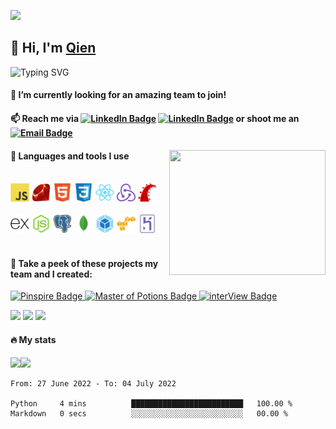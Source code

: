 <a href="http://qiengao.com" ><img src="https://github.com/qienzgao/qienzgao/blob/main/catbanner2.gif" /></a>

## 👋 Hi, I'm [Qien][portfolio]
![Typing SVG](https://readme-typing-svg.herokuapp.com?color=000000&vCenter=true&lines=I'm+a+coder;I'm+a+foodie;I'm+a+cat-lover;I'm+an+artist) 

#### 🔭 I’m currently looking for an amazing team to join!
<!-- working on <a href="https://github.com/qienzgao/Pinspire" target="_blank" ><img src="https://img.shields.io/badge/Pinspire-FF6347?style=for-the-badge" alt="Pinspire Badge"/></a>, a clone project of <a href="https://www.pinterest.com/"><img src="https://img.shields.io/badge/Pinterest-e60023?style=for-the-badge&logo=pinterest&logoColor=white" alt="Email Badge"/></a>  -->

#### 📫 Reach me via <a href="https://www.linkedin.com/in/qiengao" target="_blank" ><img src="https://img.shields.io/badge/LinkedIn-blue?style=for-the-badge&logo=linkedin&logoColor=white" alt="LinkedIn Badge"/></a> <a href="https://angel.co/u/qien-gao" target="_blank" ><img src="https://img.shields.io/badge/AngelList-black?style=for-the-badge&logo=angellist&logoColor=white" alt="LinkedIn Badge"/></a> or shoot me an <a href="mailto:qienzgao@gmail.com?subject=[GitHub]" target="_blank" ><img src="https://img.shields.io/badge/Email-brightgreen?style=for-the-badge&logo=gmail&logoColor=white" alt="Email Badge"/></a> 

<p><img src="https://github.com/qienzgao/qienzgao/blob/main/cat.gif" align="right" width="250" height="200"/></p>

#### 💼 Languages and tools I use 
<br/> 
<code><img height="30" src="https://raw.githubusercontent.com/devicons/devicon/master/icons/javascript/javascript-original.svg" alt="javascript"></code>
<code><img height="30" src="https://raw.githubusercontent.com/devicons/devicon/master/icons/ruby/ruby-original.svg" alt="ruby"></code>
<code><img height="30" src="https://github.com/devicons/devicon/blob/master/icons/html5/html5-original.svg" alt="html5"></code>
<code><img height="30" src="https://raw.githubusercontent.com/devicons/devicon/master/icons/css3/css3-original.svg" alt="css3"></code>
<code><img height="30" src="https://raw.githubusercontent.com/devicons/devicon/master/icons/react/react-original.svg" alt="react.js"></code>
<code><img height="30" src="https://raw.githubusercontent.com/devicons/devicon/master/icons/redux/redux-original.svg" alt="redux"></code>
<code><img height="30" src="https://raw.githubusercontent.com/devicons/devicon/master/icons/rails/rails-plain.svg" alt="rails"></code>
<br/>
<br/>
<code><img height="30" src="https://raw.githubusercontent.com/devicons/devicon/master/icons/express/express-original.svg" alt="express.js"></code>
<code><img height="30" src="https://raw.githubusercontent.com/devicons/devicon/master/icons/nodejs/nodejs-original.svg" alt="node.js"></code>
<code><img height="30" src="https://raw.githubusercontent.com/devicons/devicon/master/icons/postgresql/postgresql-original.svg" alt="postgresql"></code>
<code><img height="30" src="https://github.com/devicons/devicon/blob/master/icons/mongodb/mongodb-original.svg" alt="mongodb"></code>
<code><img height="30" src="https://raw.githubusercontent.com/devicons/devicon/master/icons/webpack/webpack-original.svg" alt="webpack"></code>
<code><img height="30" src="https://raw.githubusercontent.com/devicons/devicon/master/icons/amazonwebservices/amazonwebservices-original.svg" alt="aws s3"></code>
<code><img height="30" src="https://raw.githubusercontent.com/devicons/devicon/master/icons/heroku/heroku-original.svg" alt="heroku"></code>
<br/>
<br/>

#### 🌟 Take a peek of these projects my team and I created:
<a href="https://github.com/qienzgao/Pinspire" target="_blank" >
  <img src="https://img.shields.io/badge/Pinspire-e60023?style=for-the-badge" alt="Pinspire Badge"/>
</a>

<a href="https://github.com/qienzgao/Master-of-Potions" target="_blank" >
  <img src="https://img.shields.io/badge/Master of Potions-blueviolet?style=for-the-badge" alt="Master of Potions Badge"/>
</a> 

<a href="https://github.com/qienzgao/interView" target="_blank" >
  <img src="https://img.shields.io/badge/interView-146450?style=for-the-badge" alt="interView Badge"/>
</a> 

<a href="https://pinspire-project.herokuapp.com/#/" target="_blank"><img src="https://github.com/qienzgao/qienzgao/blob/main/pinspire_preview.gif" width="260"/></a> <a href="https://qienzgao.github.io/Master-of-Potions/" target="_blank"><img src="https://github.com/qienzgao/qienzgao/blob/main/mop_pre.gif" width="260"/></a>  <a href="https://interview-mern.herokuapp.com/#/" target="_blank"><img src="https://github.com/qienzgao/qienzgao/blob/main/iv.gif" width="260"/></a>

#### 🔥 My stats
<img height="180em" src="https://github-readme-stats.vercel.app/api?username=qienzgao&show_icons=true&hide_border=true&count_private=true&include_all_commits=true" /><img height="180em" src="https://github-readme-stats.vercel.app/api/top-langs/?username=qienzgao&exclude_repo=KNN-Image-  Classification&show_icons=true&hide_border=true&layout=compact&langs_count=8"/>
<!-- <img height="180em" src="https://github-readme-streak-stats.herokuapp.com/?user=qienzgao&hide_border=true" /> -->

<!--START_SECTION:waka-->

```text
From: 27 June 2022 - To: 04 July 2022

Python     4 mins          █████████████████████████   100.00 %
Markdown   0 secs          ░░░░░░░░░░░░░░░░░░░░░░░░░   00.00 %
```

<!--END_SECTION:waka-->


<!--
**qienzgao/qienzgao** is a ✨ _special_ ✨ repository because its `README.md` (this file) appears on your GitHub profile.

Here are some ideas to get you started:

- 🔭 I’m currently working on ...
- 🌱 I’m currently learning at ...
- 👯 I’m looking to collaborate on ...
- 🤔 I’m looking for help with ...
- 💬 Ask me about ...
- 📫 How to reach me: ...
- 😄 Pronouns: ...
- ⚡ Fun fact: ...
-->

<br/>

[portfolio]: http://qiengao.com
[linkedin]: https://www.linkedin.com/in/qiengao
[pinspire]: https://github.com/qienzgao/Pinspire
[interview]: https://github.com/qienzgao/interView
[mop]: https://github.com/qienzgao/Master-of-Potions
[email]: mailto:qienzgao@gmail.com?subject=[GitHub]




